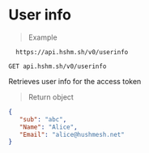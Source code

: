 # User info

> Example

```shell
  https://api.hshm.sh/v0/userinfo
```

`GET api.hshm.sh/v0/userinfo`

Retrieves user info for the access token

> Return object

```json
{
   "sub": "abc",
   "Name": "Alice",
   "Email": "alice@hushmesh.net"
}

```
